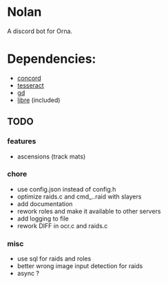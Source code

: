 # Nolan
A discord bot for Orna.

# Dependencies:
- [concord](https://github.com/Cogmasters/concord)
- [tesseract](https://github.com/tesseract-ocr/tesseract)
- [gd](https://github.com/libgd/libgd)
- [libre](https://github.com/ratakor/libre) (included)

## TODO

### features
- ascensions (track mats)

### chore
- use config.json instead of config.h
- optimize raids.c and cmd_..raid with slayers
- add documentation
- rework roles and make it available to other servers
- add logging to file
- rework DIFF in ocr.c and raids.c

### misc
- use sql for raids and roles
- better wrong image input detection for raids
- async ?
